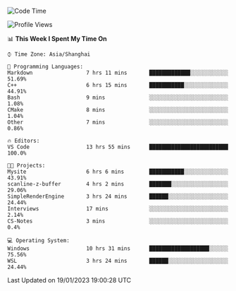 <!--START_SECTION:waka-->
![Code Time](http://img.shields.io/badge/Code%20Time-598%20hrs%2018%20mins-blue)

![Profile Views](http://img.shields.io/badge/Profile%20Views-1-blue)

📊 **This Week I Spent My Time On** 

```text
⌚︎ Time Zone: Asia/Shanghai

💬 Programming Languages: 
Markdown                 7 hrs 11 mins       █████████████░░░░░░░░░░░░   51.69% 
C++                      6 hrs 15 mins       ███████████░░░░░░░░░░░░░░   44.91% 
Bash                     9 mins              ░░░░░░░░░░░░░░░░░░░░░░░░░   1.08% 
CMake                    8 mins              ░░░░░░░░░░░░░░░░░░░░░░░░░   1.04% 
Other                    7 mins              ░░░░░░░░░░░░░░░░░░░░░░░░░   0.86%

🔥 Editors: 
VS Code                  13 hrs 55 mins      █████████████████████████   100.0%

🐱‍💻 Projects: 
Mysite                   6 hrs 6 mins        ███████████░░░░░░░░░░░░░░   43.91% 
scanline-z-buffer        4 hrs 2 mins        ███████░░░░░░░░░░░░░░░░░░   29.06% 
SimpleRenderEngine       3 hrs 24 mins       ██████░░░░░░░░░░░░░░░░░░░   24.44% 
Interviews               17 mins             ░░░░░░░░░░░░░░░░░░░░░░░░░   2.14% 
CS-Notes                 3 mins              ░░░░░░░░░░░░░░░░░░░░░░░░░   0.4%

💻 Operating System: 
Windows                  10 hrs 31 mins      ███████████████████░░░░░░   75.56% 
WSL                      3 hrs 24 mins       ██████░░░░░░░░░░░░░░░░░░░   24.44%

```


 Last Updated on 19/01/2023 19:00:28 UTC
<!--END_SECTION:waka-->